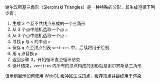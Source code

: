 谢尔宾斯基三角形（Sierpinski Triangles）是一种特殊的分形，其生成遵循下列步骤：

1. 生成 3 个互不共线点形成的一个三角形
2. 从 3 个点中随机选取一个点 `p`
3. 从 3 个点中随机选取一个点 `s`
4. 寻找 `p` 与 `s` 的中点 `q`
5. 保存 `q` 点至顶点列表 `vertices` 中，后续将用于绘制
6. 用 `q` 点替换 `p`
7. 返回步骤 3，开始循环直至循环结束
8. 循环结束，`vertices` 内所有的顶点构成的图形就是谢尔宾斯基三角形

该示例展示如何使用 WebGL 缓冲区生成顶点，缓存顶点并最终用于渲染